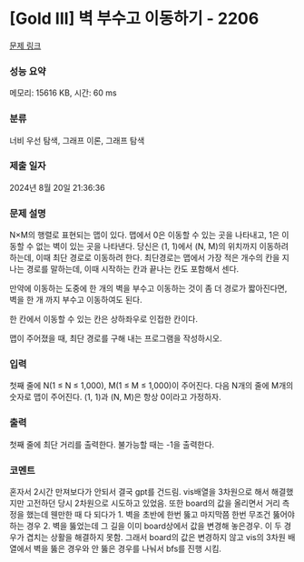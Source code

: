 # [Gold III] 벽 부수고 이동하기 - 2206 

[문제 링크](https://www.acmicpc.net/problem/2206) 

### 성능 요약

메모리: 15616 KB, 시간: 60 ms

### 분류

너비 우선 탐색, 그래프 이론, 그래프 탐색

### 제출 일자

2024년 8월 20일 21:36:36

### 문제 설명

<p>N×M의 행렬로 표현되는 맵이 있다. 맵에서 0은 이동할 수 있는 곳을 나타내고, 1은 이동할 수 없는 벽이 있는 곳을 나타낸다. 당신은 (1, 1)에서 (N, M)의 위치까지 이동하려 하는데, 이때 최단 경로로 이동하려 한다. 최단경로는 맵에서 가장 적은 개수의 칸을 지나는 경로를 말하는데, 이때 시작하는 칸과 끝나는 칸도 포함해서 센다.</p>

<p>만약에 이동하는 도중에 한 개의 벽을 부수고 이동하는 것이 좀 더 경로가 짧아진다면, 벽을 한 개 까지 부수고 이동하여도 된다.</p>

<p>한 칸에서 이동할 수 있는 칸은 상하좌우로 인접한 칸이다.</p>

<p>맵이 주어졌을 때, 최단 경로를 구해 내는 프로그램을 작성하시오.</p>

### 입력 

 <p>첫째 줄에 N(1 ≤ N ≤ 1,000), M(1 ≤ M ≤ 1,000)이 주어진다. 다음 N개의 줄에 M개의 숫자로 맵이 주어진다. (1, 1)과 (N, M)은 항상 0이라고 가정하자.</p>

### 출력 

 <p>첫째 줄에 최단 거리를 출력한다. 불가능할 때는 -1을 출력한다.</p>

### 코멘트

 <p>혼자서 2시간 만져보다가 안되서 결국 gpt를 건드림. vis배열을 3차원으로 해서 해결했지만 고전하던 당시 2차원으로 시도하고 있었음. 또한 board의 값을 올리면서 거리 측정을 했는데 웬만한 때 다 되다가 1. 벽을 초반에 한번 뚫고 마지막쯤 한번 무조건 뚫어야하는 경우 2. 벽을 뚫었는데 그 길을 이미 board상에서 값을 변경해 놓은경우. 이 두 경우가 겹치는 상활을 해결하지 못함. 그래서 board의 값은 변경하지 않고 vis의 3차원 배열에서 벽을 뚫은 경우와 안 뚫은 경우를 나눠서 bfs를 진행 시킴.<p>

